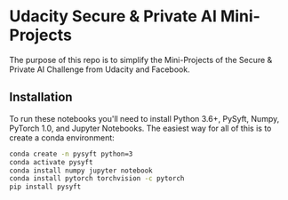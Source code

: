 # Udacity Secure & Private AI Mini-Projects

The purpose of this repo is to simplify the Mini-Projects of the Secure & Private AI Challenge from Udacity and Facebook.

## Installation

To run these notebooks you'll need to install Python 3.6+, PySyft, Numpy, PyTorch 1.0, and Jupyter Notebooks. The easiest way for all of this is to create a conda environment:

```bash
conda create -n pysyft python=3
conda activate pysyft
conda install numpy jupyter notebook
conda install pytorch torchvision -c pytorch
pip install pysyft
```

